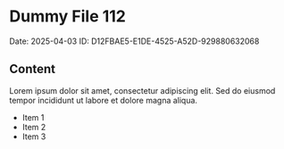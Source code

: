 # Dummy File 112

Date: 2025-04-03
ID: D12FBAE5-E1DE-4525-A52D-929880632068

## Content

Lorem ipsum dolor sit amet, consectetur adipiscing elit.
Sed do eiusmod tempor incididunt ut labore et dolore magna aliqua.

* Item 1
* Item 2
* Item 3


